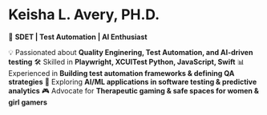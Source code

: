 # Keisha L. Avery, PH.D.

🚀 **SDET | Test Automation | AI Enthusiast**

💡 Passionated about **Quality Enginering, Test Automation, and AI-driven testing**
🛠️ Skilled in **Playwright, XCUITest Python, JavaScript, Swift**
📊 Experienced in **Building test automation frameworks & defining QA strategies**
🤖 Exploring **AI/ML applications in software testing & predictive analytics**
🎮 Advocate for **Therapeutic gaming & safe spaces for women & girl gamers**



